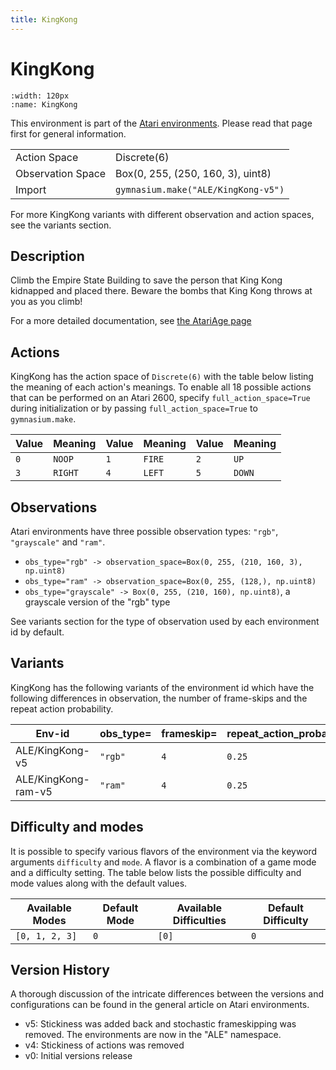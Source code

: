 ```yaml
---
title: KingKong
---
```


# KingKong

```{figure} ../../_static/videos/atari/king_kong.gif
:width: 120px
:name: KingKong
```

This environment is part of the <a href='..'>Atari environments</a>. Please read that page first for general information.

|   |   |
|---|---|
| Action Space | Discrete(6) |
| Observation Space | Box(0, 255, (250, 160, 3), uint8) |
| Import | `gymnasium.make("ALE/KingKong-v5")` |

For more KingKong variants with different observation and action spaces, see the variants section.

## Description

Climb the Empire State Building to save the person that King Kong kidnapped and placed there. Beware the bombs that King Kong throws at you as you climb!

For a more detailed documentation, see [the AtariAge page](https://atariage.com/manual_html_page.php?SoftwareLabelID=265)

## Actions

KingKong has the action space of `Discrete(6)` with the table below listing the meaning of each action's meanings.
To enable all 18 possible actions that can be performed on an Atari 2600, specify `full_action_space=True` during
initialization or by passing `full_action_space=True` to `gymnasium.make`.

| Value   | Meaning   | Value   | Meaning   | Value   | Meaning   |
|---------|-----------|---------|-----------|---------|-----------|
| `0`     | `NOOP`    | `1`     | `FIRE`    | `2`     | `UP`      |
| `3`     | `RIGHT`   | `4`     | `LEFT`    | `5`     | `DOWN`    |

## Observations

Atari environments have three possible observation types: `"rgb"`, `"grayscale"` and `"ram"`.

- `obs_type="rgb" -> observation_space=Box(0, 255, (210, 160, 3), np.uint8)`
- `obs_type="ram" -> observation_space=Box(0, 255, (128,), np.uint8)`
- `obs_type="grayscale" -> Box(0, 255, (210, 160), np.uint8)`, a grayscale version of the "rgb" type

See variants section for the type of observation used by each environment id by default.



## Variants

KingKong has the following variants of the environment id which have the following differences in observation,
the number of frame-skips and the repeat action probability.

| Env-id              | obs_type=   | frameskip=   | repeat_action_probability=   |
|---------------------|-------------|--------------|------------------------------|
| ALE/KingKong-v5     | `"rgb"`     | `4`          | `0.25`                       |
| ALE/KingKong-ram-v5 | `"ram"`     | `4`          | `0.25`                       |

## Difficulty and modes

It is possible to specify various flavors of the environment via the keyword arguments `difficulty` and `mode`.
A flavor is a combination of a game mode and a difficulty setting. The table below lists the possible difficulty and mode values
along with the default values.

| Available Modes   | Default Mode   | Available Difficulties   | Default Difficulty   |
|-------------------|----------------|--------------------------|----------------------|
| `[0, 1, 2, 3]`    | `0`            | `[0]`                    | `0`                  |

## Version History

A thorough discussion of the intricate differences between the versions and configurations can be found in the general article on Atari environments.

* v5: Stickiness was added back and stochastic frameskipping was removed. The environments are now in the "ALE" namespace.
* v4: Stickiness of actions was removed
* v0: Initial versions release
